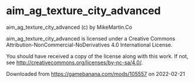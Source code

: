 # aim_ag_texture_city_advanced

aim_ag_texture_city_advanced (c) by MikeMartin.Co

aim_ag_texture_city_advanced is licensed under a
Creative Commons Attribution-NonCommercial-NoDerivatives 4.0 International License.

You should have received a copy of the license along with this
work. If not, see <http://creativecommons.org/licenses/by-nc-sa/4.0/>.

Downloaded from https://gamebanana.com/mods/105557 on 2022-02-21